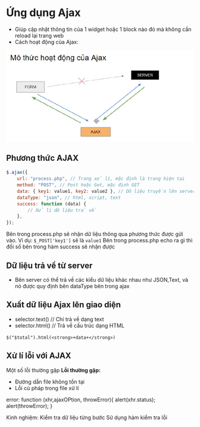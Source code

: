 # Ứng dụng Ajax

-   Giúp cập nhật thông tin của 1 widget hoặc 1 block nào đó mà không cần reload lại trang web
-   Cách hoạt động của Ajax:

![alt text](image.png)

## Phương thức AJAX

```js
$.ajax({
    url: "process.php", // Trang xử lí, mặc định là trang hiện tại
    method: "POST", // Post hoặc Get, mặc định GET
    data: { key1: value1, key2: value2 }, // Dữ liệu truyền lên server
    dataType: "json", // html, script, text
    success: function (data) {
        // Xử lí dữ liệu trả về
    },
});
```

Bên trong process.php sẽ nhận dữ liệu thông qua phương thức được gửi vào.
Ví dụ: `$_POST['key1']` sẽ là `value1`
Bên trong process.php echo ra gì thì đối số bên trong hàm success sẽ nhận được

## Dữ liệu trả về từ server

-   Bên server có thể trả về các kiểu dữ liệu khác nhau như JSON,Text, và nó được quy định bên dataType bên trong ajax

## Xuất dữ liệu Ajax lên giao diện

-   selector.text() // Chỉ trả về dạng text
-   selector.html() // Trả về cấu trúc dạng HTML

`$("$total").html(<strong>+data+</strong>)`

## Xử lí lỗi với AJAX

Một số lỗi thường gặp
**Lỗi thường gặp:**

-   Đường dẫn file không tồn tại
-   Lỗi cú pháp trong file xử lí

error: function (xhr,ajaxOPtion, throwError){
alert(xhr.status);
alert(throwError);
}

Kinh nghiệm:
Kiểm tra dữ liệu từng bước
Sử dụng hàm kiểm tra lỗi
